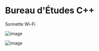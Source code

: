# Bureau d'Études C++
Sonnette Wi-Fi

![image](https://user-images.githubusercontent.com/92468875/229535302-daf53fdf-8cc6-44de-8268-61f6389202dd.png)

![image](https://user-images.githubusercontent.com/92468875/229536110-2e9d1b92-10d5-4b37-baaf-aff5cf1ee835.png)

